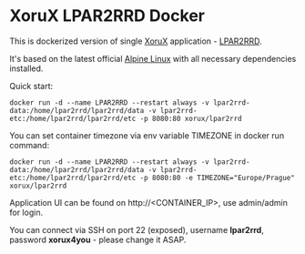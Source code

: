 # XoruX LPAR2RRD Docker
This is dockerized version of single [XoruX](https://www.xorux.com) application - [LPAR2RRD](https://www.lpar2rrd.com).

It's based on the latest official [Alpine Linux](https://hub.docker.com/_/alpine) with all necessary dependencies installed.

Quick start:

    docker run -d --name LPAR2RRD --restart always -v lpar2rrd-data:/home/lpar2rrd/lpar2rrd/data -v lpar2rrd-etc:/home/lpar2rrd/lpar2rrd/etc -p 8080:80 xorux/lpar2rrd

You can set container timezone via env variable TIMEZONE in docker run command:

    docker run -d --name LPAR2RRD --restart always -v lpar2rrd-data:/home/lpar2rrd/lpar2rrd/data -v lpar2rrd-etc:/home/lpar2rrd/lpar2rrd/etc -p 8080:80 -e TIMEZONE="Europe/Prague" xorux/lpar2rrd

Application UI can be found on http://<CONTAINER_IP>, use admin/admin for login.

You can connect via SSH on port 22 (exposed), username **lpar2rrd**, password **xorux4you** - please change it ASAP.
